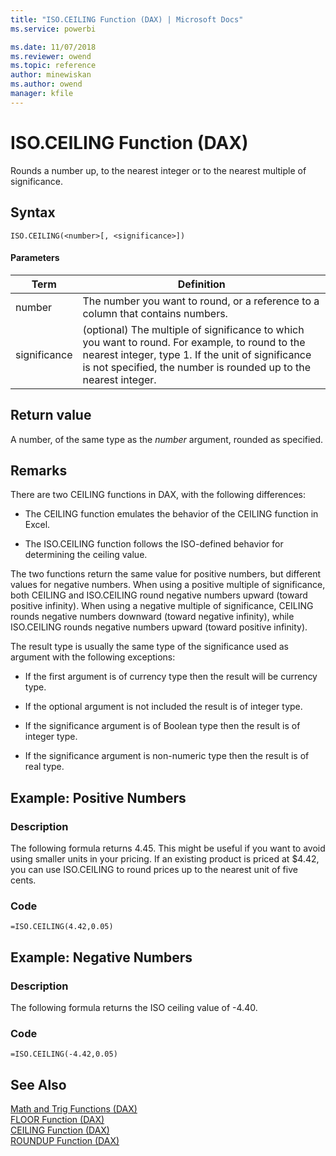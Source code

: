 ```yaml
---
title: "ISO.CEILING Function (DAX) | Microsoft Docs"
ms.service: powerbi 

ms.date: 11/07/2018
ms.reviewer: owend
ms.topic: reference
author: minewiskan
ms.author: owend
manager: kfile
---
```

# ISO.CEILING Function (DAX)
Rounds a number up, to the nearest integer or to the nearest multiple of significance.  
  
## Syntax  
  
```dax
ISO.CEILING(<number>[, <significance>])  
```
  
#### Parameters  
  
|Term|Definition|  
|--------|--------------|  
|number|The number you want to round, or a reference to a column that contains numbers.|  
|significance|(optional) The multiple of significance to which you want to round. For example, to round to the nearest integer, type 1. If the unit of significance is not specified, the number is rounded up to the nearest integer.|  
  
## Return value  
A number, of the same type as the *number* argument, rounded as specified.  
  
## Remarks  
There are two CEILING functions in DAX, with the following differences:  
  
-   The CEILING function emulates the behavior of the CEILING function in Excel.  
  
-   The ISO.CEILING function follows the ISO-defined behavior for determining the ceiling value.  
  
The two functions return the same value for positive numbers, but different values for negative numbers. When using a positive multiple of significance, both CEILING and ISO.CEILING round negative numbers upward (toward positive infinity). When using a negative multiple of significance, CEILING rounds negative numbers downward (toward negative infinity), while ISO.CEILING rounds negative numbers upward (toward positive infinity).  
  
The result type is usually the same type of the significance used as argument with the following exceptions:  
  
-   If the first argument is of currency type then the result will be currency type.  
  
-   If the optional argument is not included the result is of integer type.  
  
-   If the significance argument is of Boolean type then the result is of integer type.  
  
-   If the significance argument is non-numeric type then the result is of real type.  
  
## Example: Positive Numbers  
  
### Description  
The following formula returns 4.45. This might be useful if you want to avoid using smaller units in your pricing. If an existing product is priced at $4.42, you can use ISO.CEILING to round prices up to the nearest unit of five cents.  
  
### Code  
  
```dax
=ISO.CEILING(4.42,0.05)  
```
  
## Example: Negative Numbers  
  
### Description  
The following formula returns the ISO ceiling value of -4.40.  
  
### Code  
  
```dax
=ISO.CEILING(-4.42,0.05)  
```
  
## See Also  
[Math and Trig Functions &#40;DAX&#41;](math-and-trig-functions-dax.md)  
[FLOOR Function &#40;DAX&#41;](floor-function-dax.md)  
[CEILING Function &#40;DAX&#41;](ceiling-function-dax.md)  
[ROUNDUP Function &#40;DAX&#41;](roundup-function-dax.md)  
  
